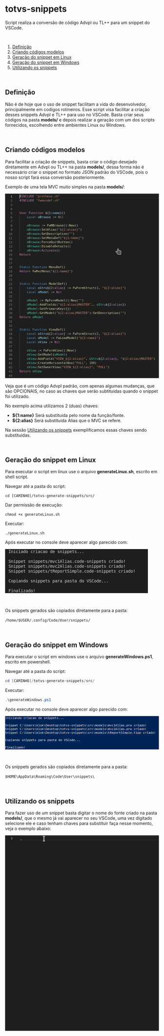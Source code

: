 # totvs-snippets

Script realiza a conversão de código Advpl ou TL++ para um snippet do VSCode.

<br />

1. [Definição](#Definição)
1. [Criando códigos modelos](#Criando-códigos-modelos)
1. [Geração do snippet em Linux](#Geração-do-snippet-em-Linux)
1. [Geração do snippet em Windows](#Geração-do-snippet-em-Windows)
1. [Utilizando os snippets](#Utilizando-os-snippets)

<br />

## Definição

Não é de hoje que o uso de snippet facilitam a vida do desenvolvedor, principalmente em codigos rotineiros.
Esse script visa facilitar a criação desses snippets Advpl e TL++ para uso no VSCode. Basta criar seus códigos na pasta **models/** e depois realizar a geração com um dos scripts fornecidos, escolhendo entre ambientes Linux ou Windows.

<br />

## Criando códigos modelos

Para facilitar a criação de snippets, basta criar o código desejado diretamente em Advpl ou TL++ na pasta **models/**, dessa forma não é necessário criar o snippet no formato JSON padrão do VSCode, pois o nosso script fará essa conversão posteriormente.

Exemplo de uma tela MVC muito simples na pasta **models/**:

![](assets/example-code-models.png)

Veja que é um código Advpl padrão, com apenas algumas mudanças, que são OPCIONAIS, no caso as chaves que serão subtituidas quando o snippet foi utilizado.

No exemplo acima utilizamos 2 (duas) chaves:

- **${1:name}** Será substituida pelo nome da função/fonte.
- **${2:alias}** Será substituida Alias que o MVC se refere.

Na sessão [Utilizando os snippets](#Utilizando-os-snippets) exemplificamos essas chaves sendo substituidas.

<br />

## Geração do snippet em Linux

Para executar o script em linux use o arquivo **generateLinux.sh**, escrito em shell script.

Navegar até a pasta do script:
```shellscript
cd [CAMINHO]/totvs-generate-snippets/src/
```

Dar permissão de execução:

```shellscript
chmod +x generateLinux.sh
```

Executar:

```shellscript
./generateLinux.sh
```

Após executar no console deve aparecer algo parecido com:

![](assets/generated-linux.png)

<br />

Os snippets gerados são copiados diretamente para a pasta:


`/home/$USER/.config/Code/User/snippets/`

<br />

## Geração do snippet em Windows

Para executar o script em windows use o arquivo **generateWindows.ps1**, escrito em powershell.

Navegar até a pasta do script:
```powershell
cd [CAMINHO]/totvs-generate-snippets/src/
```

Executar:

```powershell
.\generateWindows.ps1
```

Após executar no console deve aparecer algo parecido com:

![](assets/generated-windows.png)

<br />

Os snippets gerados são copiados diretamente para a pasta:


`$HOME\AppData\Roaming\Code\User\snippets\`

<br />

## Utilizando os snippets

Para fazer uso de um snippet basta digitar o nome do fonte criado na pasta **models/**, que o mesmo já vai aparecer no seu VSCode, uma vez digitado selecione ele e caso tenham chaves para substituir faça nesse momento, veja o exemplo abaixo:


![](assets/using-snippet.gif)

